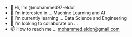 - 👋 Hi, I’m @mohammed97-eldor
- 👀 I’m interested in ... Machine Learning and AI
- 🌱 I’m currently learning ... Data Science and Engineering
- 💞️ I’m looking to collaborate on ...
- 📫 How to reach me ... mohammed.eldor@gmail.com

<!---
mohammed97-eldor/mohammed97-eldor is a ✨ special ✨ repository because its `README.md` (this file) appears on your GitHub profile.
You can click the Preview link to take a look at your changes.
--->
